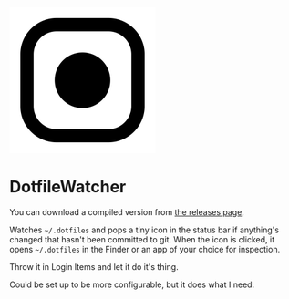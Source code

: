 ![DotfileWatcher log](DotfileWatcher/Assets.xcassets/AppIcon.appiconset/appicon_256.png)

# DotfileWatcher

You can download a compiled version from [the releases page](https://github.com/sjml/DotfileWatcher/releases/).

Watches `~/.dotfiles` and pops a tiny icon in the status bar if anything's changed
that hasn't been committed to git. When the icon is clicked, it opens `~/.dotfiles`
in the Finder or an app of your choice for inspection. 

Throw it in Login Items and let it do it's thing. 

Could be set up to be more configurable, but it does what I need. 
